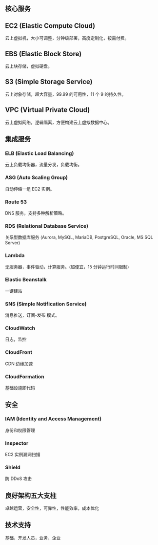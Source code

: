 ## 核心服务

## EC2 (Elastic Compute Cloud)
云上虚拟机，大小可调整，分钟级部署，高度定制化，按需付费。

## EBS (Elastic Block Store)
云上块存储，虚拟硬盘。

## S3 (Simple Storage Service)
云上对象存储，超大容量，99.99 的可用性，11 个 9 的持久性。

## VPC (Virtual Private Cloud)
云上虚拟网络，逻辑隔离，方便构建云上虚拟数据中心。

## 集成服务

### ELB (Elastic Load Balancing)
云上负载均衡器，流量分发，负载均衡。

### ASG (Auto Scaling Group)
自动伸缩一组 EC2 实例。

### Route 53
DNS 服务，支持多种解析策略。

### RDS (Relational Database Service)
关系型数据库服务 (Aurora, MySQL, MariaDB, PostgreSQL, Oracle, MS SQL Server)

### Lambda
无服务器，事件驱动，计算服务。(超便宜，15 分钟运行时间限制)

### Elastic Beanstalk
一键建站

### SNS (Simple Notification Service)
消息推送，订阅-发布 模式。

### CloudWatch
日志，监控

### CloudFront
CDN 边缘加速

### CloudFormation
基础设施即代码

## 安全

### IAM (Identity and Access Management)
身份和权限管理

### Inspector
EC2 实例漏洞扫描

### Shield
防 DDoS 攻击

## 良好架构五大支柱
卓越运营，安全性，可靠性，性能效率，成本优化

## 技术支持
基础，开发人员，业务，企业

